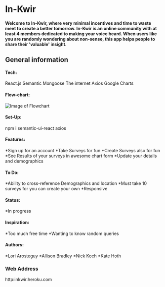 # In-Kwir

#### Welcome to In-Kwir, where very minimal incentives and time to waste meet to create a better tomorrow. In-Kwir is an online community with at least 4 members dedicated to making your voice heard. When users like you are randomly wondering about non-sense, this app helps people to share their 'valuable' insight.

## General information

#### Tech:

React.js
Semantic
Mongoose
The internet
Axios
Google Charts

#### Flow-chart:

![Image of Flowchart](https://github.com/BestBroBradley/inkwir/tree/master/client/public/flowchart-inkwir.jpg)

#### Set-Up:

npm i semantic-ui-react axios

#### Features:

*Sign up for an account
*Take Surveys for fun
*Create Surveys also for fun
*See Results of your surveys in awesome chart form
\*Update your details and demographics

#### To Do:

*Ability to cross-reference Demographics and location
*Must take 10 surveys for you can create your own
\*Responsive

#### Status:

\*In progress

#### Inspiration:

*Too much free time
*Wanting to know random queries

#### Authors:

*Lori Arosteguy
*Allison Bradley
*Nick Koch
*Kate Hoth

### Web Address

http:inkwir.heroku.com
